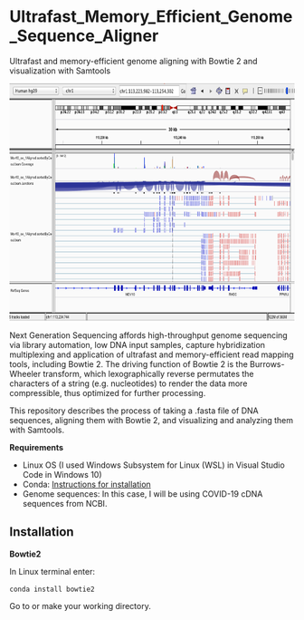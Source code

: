 # Ultrafast_Memory_Efficient_Genome_Sequence_Aligner
Ultrafast and memory-efficient genome aligning with Bowtie 2 and visualization with Samtools

<a href="url"><img src="https://github.com/MattLondon101/Images/blob/master/samtools.png" align="center" height="422" width="723" ></a>

Next Generation Sequencing affords high-throughput genome sequencing via library automation, low DNA input samples, capture hybridization multiplexing and application of ultrafast and memory-efficient read mapping tools, including Bowtie 2. The driving function of Bowtie 2 is the Burrows-Wheeler transform, which lexographically reverse permutates the characters of a string (e.g. nucleotides) to render the data more compressible, thus optimized for further processing.

This repository describes the process of taking a .fasta file of DNA sequences, aligning them with Bowtie 2, and visualizing and analyzing them with Samtools.

**Requirements**
* Linux OS (I used Windows Subsystem for Linux (WSL) in Visual Studio Code in Windows 10)
* Conda: [Instructions for installation](https://conda.io/projects/conda/en/latest/user-guide/install/linux.html)
* Genome sequences: In this case, I will be using COVID-19 cDNA sequences from NCBI.

## Installation
**Bowtie2**

In Linux terminal enter:
```
conda install bowtie2
```
Go to or make your working directory.



